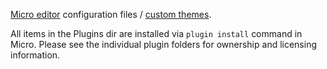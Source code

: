 [Micro editor](https://github.com/zyedidia/micro) configuration files / [custom themes](./tree/master/colorschemes).

All items in the Plugins dir are installed via `plugin install` command in Micro. Please see the individual plugin folders for ownership and licensing information.

